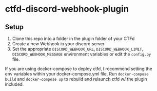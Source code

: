 # ctfd-discord-webhook-plugin

## Setup
1. Clone this repo into a folder in the plugin folder of your CTFd
2. Create a new Webhook in your discord server
3. Set the appropriate `DISCORD_WEBHOOK_URL`, `DISCORD_WEBHOOK_LIMIT`, `DISCORD_WEBHOOK_MESSAGE` environment variables or edit the `config.py` file.

If you are using docker-compose to deploy ctfd, I recommend setting the env variables within your docker-compose.yml file. Run `docker-compose build` and `docker-compose up` to rebuild and relaunch ctfd w/ the plugin included.
